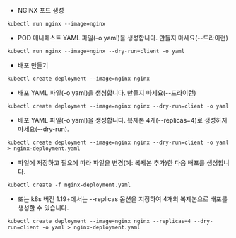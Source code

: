- NGINX 포드 생성

`kubectl run nginx --image=nginx`

- POD 매니페스트 YAML 파일(-o yaml)을 생성합니다. 만들지 마세요(--드라이런)

`kubectl run nginx --image=nginx --dry-run=client -o yaml`

- 배포 만들기

`kubectl create deployment --image=nginx nginx`

- 배포 YAML 파일(-o yaml)을 생성합니다. 만들지 마세요(--드라이런)

`kubectl create deployment --image=nginx nginx --dry-run=client -o yaml`

- 배포 YAML 파일(-o yaml)을 생성합니다. 복제본 4개(--replicas=4)로 생성하지 마세요(--dry-run).

`kubectl create deployment --image=nginx nginx --dry-run=client -o yaml > nginx-deployment.yaml`

- 파일에 저장하고 필요에 따라 파일을 변경(예: 복제본 추가)한 다음 배포를 생성합니다.

`kubectl create -f nginx-deployment.yaml`

- 또는 k8s 버전 1.19+에서는 --replicas 옵션을 지정하여 4개의 복제본으로 배포를 생성할 수 있습니다.

`kubectl create deployment --image=nginx nginx --replicas=4 --dry-run=client -o yaml > nginx-deployment.yaml`
